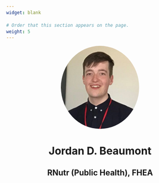 ```yaml
---
widget: blank

# Order that this section appears on the page.
weight: 5
---
```


<p align="center">
  <img src="https://github.com/JordanDBeaumont/Website/blob/master/content/authors/admin/avatar.jpg?raw=true" style="width:15em;border-radius:50%"/>
</p>

<h1 style="text-align:center">Jordan D. Beaumont</h1>
<h2 style="text-align:center">RNutr (Public Health), FHEA</h2>

</br>

<h1 style="text-align:center">
<a href="mailto:j.beaumont@leedstrinity.ac.uk"><i class="fas fa-envelope" size="5"></i></a>
&nbsp;
<a href="https://twitter.com/JordanDBeaumont"><i class="fab fa-twitter" size="5"></i></a>
&nbsp;
<a href="https://www.linkedin.com/in/jordandbeaumont"><i class="fab fa-linkedin" size="5"></i></a>
&nbsp;
<a href="https://orcid.org/0000-0002-9861-3379"><i class="fab fa-orcid" size="5"></i></a>
&nbsp;
<a href="https://www.researchgate.net/profile/Jordan-Beaumont"><i class="fab fa-researchgate" size="5"></i></a>
&nbsp;
<a href="https://scholar.google.co.uk/citations?user=sIwtMXoAAAAJ"><i class="fas fa-user-graduate" size="5"></i></a>
&nbsp;
<a href="https://research.leedstrinity.ac.uk/en/persons/jordan-beaumont(1f84ce45-c3d0-4d89-a004-583a828896e7).html"><i class="fas fa-university" size="5"></i></a>
</h1>